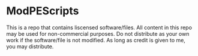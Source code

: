 ModPEScripts
============

This is a repo that contains liscensed software/files. All content in this repo may be used for non-commercial purposes. Do not distribute as your own work if the software/file is not modified. As long as credit is given to me, you may distribute.

